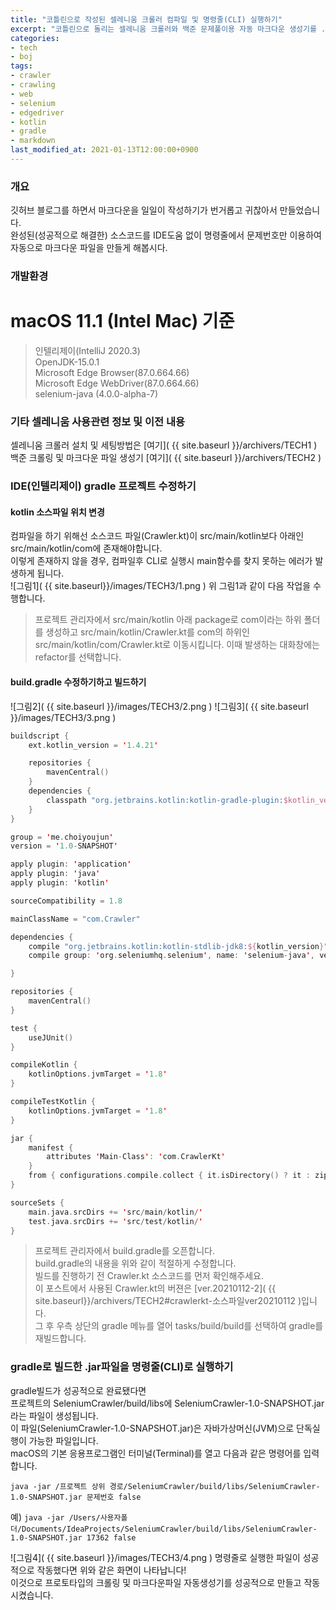```yaml
---
title: "코틀린으로 작성된 셀레니움 크롤러 컴파일 및 명령줄(CLI) 실행하기"
excerpt: "코틀린으로 돌리는 셀레니움 크롤러와 백준 문제풀이용 자동 마크다운 생성기를 .jar로 컴파일하여 명령줄에서 실행하기"
categories:
- tech
- boj
tags:
- crawler
- crawling
- web
- selenium
- edgedriver
- kotlin
- gradle
- markdown
last_modified_at: 2021-01-13T12:00:00+0900
---
```

### 개요

깃허브 블로그를 하면서 마크다운을 일일이 작성하기가 번거롭고 귀찮아서 만들었습니다.<br>
완성된(성공적으로 해결한) 소스코드를 IDE도움 없이 명령줄에서 문제번호만 이용하여 자동으로 마크다운 파일을 만들게 해봅시다.<br>




### 개발환경

<h1>macOS 11.1 (Intel Mac) 기준</h1>

> 인텔리제이(IntelliJ 2020.3)<br>
> OpenJDK\-15.0.1<br>
> Microsoft Edge Browser(87.0.664.66)<br>
> Microsoft Edge WebDriver(87.0.664.66)<br>
> selenium-java (4.0.0-alpha-7)<br>




### 기타 셀레니움 사용관련 정보 및 이전 내용
셀레니움 크롤러 설치 및 세팅방법은 [여기]( {{ site.baseurl }}/archivers/TECH1 )<br>
백준 크롤링 및 마크다운 파일 생성기 [여기]( {{ site.baseurl }}/archivers/TECH2 )<br>





### IDE(인텔리제이) gradle 프로젝트 수정하기
#### kotlin 소스파일 위치 변경
컴파일을 하기 위해선 소스코드 파일(Crawler.kt)이 src/main/kotlin보다 아래인 src/main/kotlin/com에 존재해야합니다.<br>
이렇게 존재하지 않을 경우, 컴파일후 CLI로 실행시 main함수를 찾지 못하는 에러가 발생하게 됩니다.<br>
![그림1]( {{ site.baseurl}}/images/TECH3/1.png )
위 그림1과 같이 다음 작업을 수행합니다.
> 프로젝트 관리자에서 src/main/kotlin 아래 package로 com이라는 하위 폴더를 생성하고
> src/main/kotlin/Crawler.kt를 com의 하위인 src/main/kotlin/com/Crawler.kt로 이동시킵니다.
> 이때 발생하는 대화창에는 refactor를 선택합니다.


#### build.gradle 수정하기하고 빌드하기
![그림2]( {{ site.baseurl }}/images/TECH3/2.png ) 
![그림3]( {{ site.baseurl }}/images/TECH3/3.png ) 

```kotlin
buildscript {
    ext.kotlin_version = '1.4.21'

    repositories {
        mavenCentral()
    }
    dependencies {
        classpath "org.jetbrains.kotlin:kotlin-gradle-plugin:$kotlin_version"
    }
}

group = 'me.choiyoujun'
version = '1.0-SNAPSHOT'

apply plugin: 'application'
apply plugin: 'java'
apply plugin: 'kotlin'

sourceCompatibility = 1.8

mainClassName = "com.Crawler"

dependencies {
    compile "org.jetbrains.kotlin:kotlin-stdlib-jdk8:${kotlin_version}"
    compile group: 'org.seleniumhq.selenium', name: 'selenium-java', version: '4.0.0-alpha-7'

}

repositories {
    mavenCentral()
}

test {
    useJUnit()
}

compileKotlin {
    kotlinOptions.jvmTarget = '1.8'
}

compileTestKotlin {
    kotlinOptions.jvmTarget = '1.8'
}

jar {
    manifest {
        attributes 'Main-Class': 'com.CrawlerKt'
    }
    from { configurations.compile.collect { it.isDirectory() ? it : zipTree(it) } }
}

sourceSets {
    main.java.srcDirs += 'src/main/kotlin/'
    test.java.srcDirs += 'src/test/kotlin/'
}
```

> 프로젝트 관리자에서 build.gradle를 오픈합니다.<br>
> build.gradle의 내용을 위와 같이 적절하게 수정합니다.<br>
> 빌드를 진행하기 전 Crawler.kt 소스코드를 먼저 확인해주세요.<br>
> 이 포스트에서 사용된 Crawler.kt의 버젼은 [ver.20210112-2]( {{ site.baseurl}}/archivers/TECH2#crawlerkt-소스파일ver20210112 )입니다.<br>
> 그 후 우측 상단의 gradle 메뉴를 열어 tasks/build/build를 선택하여 gradle를 재빌드합니다.<br>




### gradle로 빌드한 .jar파일을 명령줄(CLI)로 실행하기
gradle빌드가 성공적으로 완료됐다면<br>
프로젝트의 SeleniumCrawler/build/libs에 SeleniumCrawler\-1.0\-SNAPSHOT.jar라는 파일이 생성됩니다.<br>
이 파일(SeleniumCrawler\-1.0\-SNAPSHOT.jar)은 자바가상머신(JVM)으로 단독실행이 가능한 파일입니다.<br>
macOS의 기본 응용프로그램인 터미널(Terminal)를 열고 다음과 같은 명령어를 입력합니다.

```
java -jar /프로젝트 상위 경로/SeleniumCrawler/build/libs/SeleniumCrawler-1.0-SNAPSHOT.jar 문제번호 false
```

예) `java -jar /Users/사용자폴더/Documents/IdeaProjects/SeleniumCrawler/build/libs/SeleniumCrawler-1.0-SNAPSHOT.jar 17362 false`<br>

![그림4]( {{ site.baseurl }}/images/TECH3/4.png )
명령줄로 실행한 파일이 성공적으로 작동했다면 위와 같은 화면이 나타납니다!<br>
이것으로 프로토타입의 크롤링 및 마크다운파일 자동생성기를 성공적으로 만들고 작동시켰습니다.<br>